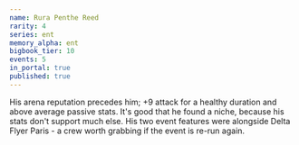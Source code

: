 ```yaml
---
name: Rura Penthe Reed
rarity: 4
series: ent
memory_alpha: ent
bigbook_tier: 10
events: 5
in_portal: true
published: true
---
```


His arena reputation precedes him; +9 attack for a healthy duration and above average passive stats. It's good that he found a niche, because his stats don't support much else. His two event features were alongside Delta Flyer Paris - a crew worth grabbing if the event is re-run again.
